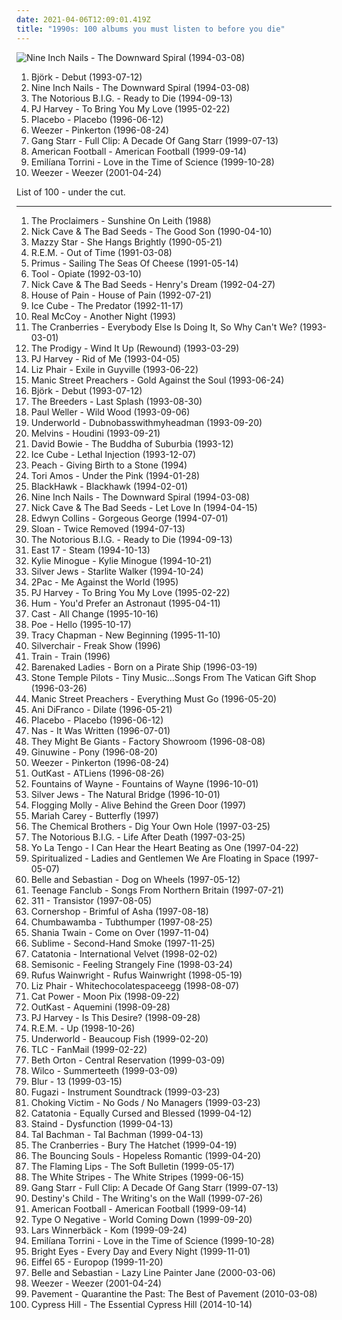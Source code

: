 ```yaml
---
date: 2021-04-06T12:09:01.419Z
title: "1990s: 100 albums you must listen to before you die"
---
```

![Nine Inch Nails - The Downward Spiral (1994-03-08)](http://coverartarchive.org/release/ab64976f-52a8-44e7-9aa3-d6703604bc2f/7159970718-500.jpg "Nine Inch Nails - The Downward Spiral (1994-03-08)")
<ol class="albums">
<li data-cover="http://coverartarchive.org/release/3945b500-1e03-3060-89a2-82b0938d8397/23040661690-500.jpg" data-tags="electronic, alternative" role="button">Björk - Debut (1993-07-12)</li>
<li data-cover="http://coverartarchive.org/release/ab64976f-52a8-44e7-9aa3-d6703604bc2f/7159970718-500.jpg" data-tags="industrial, industrial rock" role="button">Nine Inch Nails - The Downward Spiral (1994-03-08)</li>
<li data-cover="http://coverartarchive.org/release/f42fe7d8-fa5e-3ee5-9a83-456c8c663ed5/4383297751-500.jpg" data-tags="rap" role="button">The Notorious B.I.G. - Ready to Die (1994-09-13)</li>
<li data-cover="https://img.discogs.com/5_ByL8XMido7M7zA6tfDC7q248s=/fit-in/600x596/filters:strip_icc():format(jpeg):mode_rgb():quality(90)/discogs-images/R-15895402-1601066012-3348.jpeg.jpg" data-tags="90s, alternative, female vocalists" role="button">PJ Harvey - To Bring You My Love (1995-02-22)</li>
<li data-cover="http://coverartarchive.org/release/dfd1efc5-a99d-4560-8141-4a26da18c209/8801167569-500.jpg" data-tags="alternative rock, alternative, rock" role="button">Placebo - Placebo (1996-06-12)</li>
<li data-cover="http://coverartarchive.org/release/ef968db8-874e-4d79-adb7-2ea0fe0b2b76/5857755598-500.jpg" data-tags="alternative rock, 90s" role="button">Weezer - Pinkerton (1996-08-24)</li>
<li data-cover="http://coverartarchive.org/release/325b57cb-aa85-4232-b6e3-c24240fc1e32/4437166118-500.jpg" data-tags="hip-hop, hip hop, rap, hiphop, east coast, 1990s, real hip-hop, boom bap, gang starr, hiphop classic albums, estados unidos, ok track, a good 1, radiourbaine, rap estadounidense, 1995-1999" role="button">Gang Starr - Full Clip: A Decade Of Gang Starr (1999-07-13)</li>
<li data-cover="http://coverartarchive.org/release/aa4983e3-f20f-48fd-a446-8230a71c470b/7248178022-500.jpg" data-tags="indie rock, emo" role="button">American Football - American Football (1999-09-14)</li>
<li data-cover="http://coverartarchive.org/release/4086fb2d-8bae-4d8e-9557-30b84f10755f/19988749407-500.jpg" data-tags="indie, pop, female vocalists, singer-songwriter, trip hop" role="button">Emilíana Torrini - Love in the Time of Science (1999-10-28)</li>
<li data-cover="https://img.discogs.com/V6pdlLTilI4qE9xPoW01G6E89qc=/fit-in/600x523/filters:strip_icc():format(jpeg):mode_rgb():quality(90)/discogs-images/R-3494256-1591098542-4138.jpeg.jpg" data-tags="rock, alternative rock, weezer, alternative, 90s" role="button">Weezer - Weezer (2001-04-24)</li>
</ol>
List of 100 - under the cut.
<!-- more -->

_________________

<ol class="albums">
<li data-cover="http://coverartarchive.org/release/0f5d4f93-7977-3b76-a81b-22c19a746f1c/15466987336-500.jpg" data-tags="the proclaimers, rock, 80s, folk" role="button">
The Proclaimers - Sunshine On Leith (1988)
</li>
<li data-cover="http://coverartarchive.org/release/cfd1050d-e2aa-4ab5-8e6f-2ea6f067f669/9935528615-500.jpg" data-tags="alternative rock, 90s" role="button">
Nick Cave & The Bad Seeds - The Good Son (1990-04-10)
</li>
<li data-cover="http://coverartarchive.org/release/c74307be-1085-4026-97ab-60b676e367c5/1923128273-500.jpg" data-tags="female vocalists, 90s, dream pop" role="button">
Mazzy Star - She Hangs Brightly (1990-05-21)
</li>
<li data-cover="http://coverartarchive.org/release/bd797f26-ddc1-43ae-8950-1757e28753cb/7646216656-500.jpg" data-tags="90s, alternative rock, rock" role="button">
R.E.M. - Out of Time (1991-03-08)
</li>
<li data-cover="http://coverartarchive.org/release/c3814cca-63d1-4cfa-9934-60957205b86b/26730700764-500.jpg" data-tags="alternative rock, funk metal, rock, funk, 90s, alternative metal" role="button">
Primus - Sailing The Seas Of Cheese (1991-05-14)
</li>
<li data-cover="https://img.discogs.com/yhsafRWLca1rLfuG7gevzfc935Y=/fit-in/500x500/filters:strip_icc():format(jpeg):mode_rgb():quality(90)/discogs-images/R-468462-1359981319-9678.jpeg.jpg" data-tags="progressive metal, alternative metal" role="button">
Tool - Opiate (1992-03-10)
</li>
<li data-cover="http://coverartarchive.org/release/d0c9b076-5138-4bef-b847-02d760f39420/7941659130-500.jpg" data-tags="post-punk, 90s" role="button">
Nick Cave & The Bad Seeds - Henry's Dream (1992-04-27)
</li>
<li data-cover="https://img.discogs.com/MNRI9dhlFUlqLB7hucmvpk9bZmU=/fit-in/600x593/filters:strip_icc():format(jpeg):mode_rgb():quality(90)/discogs-images/R-8753012-1514033005-1413.png.jpg" data-tags="hip hop, rap, hip-hop, oldschool" role="button">
House of Pain - House of Pain (1992-07-21)
</li>
<li data-cover="http://coverartarchive.org/release/c79b4651-0f84-4930-b95b-e41fb24274d5/13517018832-500.jpg" data-tags="gangsta rap, rap" role="button">
Ice Cube - The Predator (1992-11-17)
</li>
<li data-cover="https://img.discogs.com/tnf2F0wLE5kE0hbrqHiypeRSHoQ=/fit-in/600x540/filters:strip_icc():format(jpeg):mode_rgb():quality(90)/discogs-images/R-15855868-1599053594-1882.jpeg.jpg" data-tags="90s, pop, dance" role="button">
Real McCoy - Another Night (1993)
</li>
<li data-cover="http://coverartarchive.org/release/6e4bad0f-41e3-361d-b75a-3f63bc7176c6/16623893430-500.jpg" data-tags="90s, rock" role="button">
The Cranberries - Everybody Else Is Doing It, So Why Can't We? (1993-03-01)
</li>
<li data-cover="http://coverartarchive.org/release/cc639294-f414-4489-85f5-fd428a7c2f23/12490480801-500.jpg" data-tags="electronic, dance, industrial, techno, breakbeat, the prodigy, 1990s" role="button">
The Prodigy - Wind It Up (Rewound) (1993-03-29)
</li>
<li data-cover="https://img.discogs.com/sYExHmI1c1t5zfX3eJfT9qpeqQ0=/fit-in/600x600/filters:strip_icc():format(jpeg):mode_rgb():quality(90)/discogs-images/R-1774536-1461366495-5045.jpeg.jpg" data-tags="alternative, female vocalists, 90s, rock" role="button">
PJ Harvey - Rid of Me (1993-04-05)
</li>
<li data-cover="http://coverartarchive.org/release/2c89d898-e5f2-4685-a6b3-9431e69d149d/10672925625-500.jpg" data-tags="90s, indie rock" role="button">
Liz Phair - Exile in Guyville (1993-06-22)
</li>
<li data-cover="http://coverartarchive.org/release/9187f0d2-f9c7-4e4f-959f-f67da371dd7e/1666908080-500.jpg" data-tags="90s, alternative rock" role="button">
Manic Street Preachers - Gold Against the Soul (1993-06-24)
</li>
<li data-cover="http://coverartarchive.org/release/3945b500-1e03-3060-89a2-82b0938d8397/23040661690-500.jpg" data-tags="electronic, alternative" role="button">
Björk - Debut (1993-07-12)
</li>
<li data-cover="http://coverartarchive.org/release/dc750ced-b1e0-4bc6-a344-df15a9c84f57/2232125852-500.jpg" data-tags="90s, indie rock" role="button">
The Breeders - Last Splash (1993-08-30)
</li>
<li data-cover="http://coverartarchive.org/release/6b8010bb-37c8-3ffc-9e2c-b446d177b24a/23522526719-500.jpg" data-tags="rock" role="button">
Paul Weller - Wild Wood (1993-09-06)
</li>
<li data-cover="http://coverartarchive.org/release/60f59c97-528c-3d70-a68e-f4ff44207cfc/13698079115-500.jpg" data-tags="electronic, techno, dance" role="button">
Underworld - Dubnobasswithmyheadman (1993-09-20)
</li>
<li data-cover="https://img.discogs.com/PyL0yruRYNuqkpe9YHdsjjod9d8=/fit-in/600x433/filters:strip_icc():format(jpeg):mode_rgb():quality(90)/discogs-images/R-11515346-1517703332-9906.jpeg.jpg" data-tags="grunge" role="button">
Melvins - Houdini (1993-09-21)
</li>
<li data-cover="http://coverartarchive.org/release/81d3ccb9-d167-4c32-9f33-ec2f08c9a156/22633640940-500.jpg" data-tags="90s" role="button">
David Bowie - The Buddha of Suburbia (1993-12)
</li>
<li data-cover="http://coverartarchive.org/release/9000405a-3a10-4640-a491-8deaa4064d41/18467960716-500.jpg" data-tags="rap, gangsta rap, g-funk, racist" role="button">
Ice Cube - Lethal Injection (1993-12-07)
</li>
<li data-cover="http://coverartarchive.org/release/9e2b6457-ce2e-31ac-9862-2e79cd40ad0a/15833519360-500.jpg" data-tags="alternative, progressive metal" role="button">
Peach - Giving Birth to a Stone (1994)
</li>
<li data-cover="http://coverartarchive.org/release/716ab432-03be-3567-9d9f-1cbb4736e0dc/24215052902-500.jpg" data-tags="piano, alternative, 90s" role="button">
Tori Amos - Under the Pink (1994-01-28)
</li>
<li data-cover="http://coverartarchive.org/release/65e46e08-39f7-4f7a-9424-da9b1eadf598/24971948566-500.jpg" data-tags="country, 90s, country pop, pop country, 1990s, 90s country, now available on last-fm radio 07q3, guy group, blackhawk, 90s country-pop, 90s country pop, countryalbum" role="button">
BlackHawk - Blackhawk (1994-02-01)
</li>
<li data-cover="http://coverartarchive.org/release/ab64976f-52a8-44e7-9aa3-d6703604bc2f/7159970718-500.jpg" data-tags="industrial, industrial rock" role="button">
Nine Inch Nails - The Downward Spiral (1994-03-08)
</li>
<li data-cover="http://coverartarchive.org/release/7a396a2f-0580-37a7-b713-e287434c2913/2467851334-500.jpg" data-tags="alternative rock, post-punk, 90s" role="button">
Nick Cave & The Bad Seeds - Let Love In (1994-04-15)
</li>
<li data-cover="http://coverartarchive.org/release/c1f07e5d-f842-3276-aa6a-c892dc5f3ea2/24745455412-500.jpg" data-tags="pop" role="button">
Edwyn Collins - Gorgeous George (1994-07-01)
</li>
<li data-cover="http://coverartarchive.org/release/22318b4e-0978-4f5d-a9f5-98db38e70810/4542195256-500.jpg" data-tags="indie, 1990s" role="button">
Sloan - Twice Removed (1994-07-13)
</li>
<li data-cover="http://coverartarchive.org/release/f42fe7d8-fa5e-3ee5-9a83-456c8c663ed5/4383297751-500.jpg" data-tags="rap" role="button">
The Notorious B.I.G. - Ready to Die (1994-09-13)
</li>
<li data-cover="http://coverartarchive.org/release/774a80bb-d7df-4bd7-876b-66c4a00337df/28164791759-500.jpg" data-tags="pop, 90s" role="button">
East 17 - Steam (1994-10-13)
</li>
<li data-cover="https://img.discogs.com/9UVzW0Srvqb_bAFEsOl1VdD08B0=/fit-in/600x600/filters:strip_icc():format(jpeg):mode_rgb():quality(90)/discogs-images/R-8063115-1591993915-4280.jpeg.jpg" data-tags="pop, dance, 90s" role="button">
Kylie Minogue - Kylie Minogue (1994-10-21)
</li>
<li data-cover="https://img.discogs.com/LzOS4V756ZRVUDQ-OeOdWIkY_L0=/fit-in/600x596/filters:strip_icc():format(jpeg):mode_rgb():quality(90)/discogs-images/R-11070239-1519145271-2557.jpeg.jpg" data-tags="alternative, ridiculously awesomely good" role="button">
Silver Jews - Starlite Walker (1994-10-24)
</li>
<li data-cover="https://img.discogs.com/TMpk8_XLwPzjjBfg53huJUgSA00=/fit-in/600x600/filters:strip_icc():format(jpeg):mode_rgb():quality(90)/discogs-images/R-2965130-1575049090-6209.jpeg.jpg" data-tags="2pac, rap, gangsta rap" role="button">
2Pac - Me Against the World (1995)
</li>
<li data-cover="https://img.discogs.com/5_ByL8XMido7M7zA6tfDC7q248s=/fit-in/600x596/filters:strip_icc():format(jpeg):mode_rgb():quality(90)/discogs-images/R-15895402-1601066012-3348.jpeg.jpg" data-tags="90s, alternative, female vocalists" role="button">
PJ Harvey - To Bring You My Love (1995-02-22)
</li>
<li data-cover="http://coverartarchive.org/release/9d40c2a5-dff3-376e-b255-2d6bc7df6cd2/17549832584-500.jpg" data-tags="alternative" role="button">
Hum - You'd Prefer an Astronaut (1995-04-11)
</li>
<li data-cover="http://coverartarchive.org/release/d6ee1837-5a06-47d2-b972-def8edd9cd7e/16084945087-500.jpg" data-tags="britpop" role="button">
Cast - All Change (1995-10-16)
</li>
<li data-cover="https://img.discogs.com/p-8AHiIKqAFENEkTP2rivf6YCSc=/fit-in/600x602/filters:strip_icc():format(jpeg):mode_rgb():quality(90)/discogs-images/R-122615-1348348806-3507.jpeg.jpg" data-tags="alternative, female vocalists" role="button">
Poe - Hello (1995-10-17)
</li>
<li data-cover="http://coverartarchive.org/release/7bce126e-92a6-3e36-8777-baa8f2c296d3/8615407273-500.jpg" data-tags="folk" role="button">
Tracy Chapman - New Beginning (1995-11-10)
</li>
<li data-cover="http://coverartarchive.org/release/b2c5c7c4-1d76-3172-9ca7-21a164b3dd11/15464992021-500.jpg" data-tags="grunge" role="button">
Silverchair - Freak Show (1996)
</li>
<li data-cover="https://img.discogs.com/IAM7d9kUsgvbyUHXPmBXcQdQUXk=/fit-in/600x589/filters:strip_icc():format(jpeg):mode_rgb():quality(90)/discogs-images/R-2943749-1544424359-7363.jpeg.jpg" data-tags="rock" role="button">
Train - Train (1996)
</li>
<li data-cover="http://coverartarchive.org/release/21a3024b-46ab-4924-8103-7f0e7b6480dd/5079193698-500.jpg" data-tags="1990s" role="button">
Barenaked Ladies - Born on a Pirate Ship (1996-03-19)
</li>
<li data-cover="http://coverartarchive.org/release/56c89902-b579-4fb6-8fa5-e2fef546b051/15667496184-500.jpg" data-tags="rock" role="button">
Stone Temple Pilots - Tiny Music...Songs From The Vatican Gift Shop (1996-03-26)
</li>
<li data-cover="http://coverartarchive.org/release/dfaaddd9-622e-4e46-a572-4a6363abb1fb/14359140360-500.jpg" data-tags="britpop, rock, 90s" role="button">
Manic Street Preachers - Everything Must Go (1996-05-20)
</li>
<li data-cover="http://coverartarchive.org/release/eaae728d-779d-42b6-98a1-d0e85b8a77a3/4519993690-500.jpg" data-tags="ani difranco" role="button">
Ani DiFranco - Dilate (1996-05-21)
</li>
<li data-cover="http://coverartarchive.org/release/dfd1efc5-a99d-4560-8141-4a26da18c209/8801167569-500.jpg" data-tags="alternative rock, alternative, rock" role="button">
Placebo - Placebo (1996-06-12)
</li>
<li data-cover="http://coverartarchive.org/release/dee08d2d-eb6d-4376-988a-07984dbdf738/12639957674-500.jpg" data-tags="rap, hip-hop" role="button">
Nas - It Was Written (1996-07-01)
</li>
<li data-cover="http://coverartarchive.org/release/a62fbbbb-e50e-4c55-abd8-89f28b0b2477/13886747943-500.jpg" data-tags="1996, 90s, 1990s" role="button">
They Might Be Giants - Factory Showroom (1996-08-08)
</li>
<li data-cover="http://coverartarchive.org/release/cd953368-5abc-4ce9-b83a-a43a7ad58a1a/10611625522-500.jpg" data-tags="hip hop, 90s, smooth, 1990s, ponyrape, the shit, late 90s, pony" role="button">
Ginuwine - Pony (1996-08-20)
</li>
<li data-cover="http://coverartarchive.org/release/ef968db8-874e-4d79-adb7-2ea0fe0b2b76/5857755598-500.jpg" data-tags="alternative rock, 90s" role="button">
Weezer - Pinkerton (1996-08-24)
</li>
<li data-cover="https://img.discogs.com/2uDI11IP0s5RCrBjhVSpWunaVe0=/fit-in/600x603/filters:strip_icc():format(jpeg):mode_rgb():quality(90)/discogs-images/R-1336628-1488983534-1292.jpeg.jpg" data-tags="hip-hop" role="button">
OutKast - ATLiens (1996-08-26)
</li>
<li data-cover="http://coverartarchive.org/release/14992fdd-b7c2-321f-a6eb-492776e765e7/20895447487-500.jpg" data-tags="rock, power pop" role="button">
Fountains of Wayne - Fountains of Wayne (1996-10-01)
</li>
<li data-cover="https://img.discogs.com/6JS4_JVkwPqO8SbUmSQS0w42i-U=/fit-in/600x598/filters:strip_icc():format(jpeg):mode_rgb():quality(90)/discogs-images/R-388145-1250532086.jpeg.jpg" data-tags="indie" role="button">
Silver Jews - The Natural Bridge (1996-10-01)
</li>
<li data-cover="http://coverartarchive.org/release/70c85789-974e-4a92-8b9d-96aef51e7ddd/1174906134-500.jpg" data-tags="irish, live, irish folk punk" role="button">
Flogging Molly - Alive Behind the Green Door (1997)
</li>
<li data-cover="http://coverartarchive.org/release/ca0f7485-b03e-4be5-afda-3e587e062efb/3938634835-500.jpg" data-tags="pop, rnb" role="button">
Mariah Carey - Butterfly (1997)
</li>
<li data-cover="http://coverartarchive.org/release/79f2fb40-1e55-4a56-b749-89a9c73d8cb6/19177871704-500.jpg" data-tags="electronic, big beat" role="button">
The Chemical Brothers - Dig Your Own Hole (1997-03-25)
</li>
<li data-cover="http://coverartarchive.org/release/8f7b946b-66ec-4dd8-9b1d-73a19d1dff1d/4659557524-500.jpg" data-tags="rap" role="button">
The Notorious B.I.G. - Life After Death (1997-03-25)
</li>
<li data-cover="https://img.discogs.com/pprUKgkowK3OCTpUPzPZrCFAwt4=/fit-in/600x513/filters:strip_icc():format(jpeg):mode_rgb():quality(90)/discogs-images/R-1512847-1244220758.jpeg.jpg" data-tags="indie rock, 90s" role="button">
Yo La Tengo - I Can Hear the Heart Beating as One (1997-04-22)
</li>
<li data-cover="http://coverartarchive.org/release/a74bf5c1-7a8d-302b-9fe0-de4cd596a3e7/19716414556-500.jpg" data-tags="space rock" role="button">
Spiritualized - Ladies and Gentlemen We Are Floating in Space (1997-05-07)
</li>
<li data-cover="https://img.discogs.com/CExFDFXQ0jCSCG66FkErPGf1jio=/fit-in/600x599/filters:strip_icc():format(jpeg):mode_rgb():quality(90)/discogs-images/R-3161365-1430298045-4864.jpeg.jpg" data-tags="indie pop, chamber pop" role="button">
Belle and Sebastian - Dog on Wheels (1997-05-12)
</li>
<li data-cover="https://img.discogs.com/SwisPY83sEgK1wmD1cfzpLRRIJA=/fit-in/600x600/filters:strip_icc():format(jpeg):mode_rgb():quality(90)/discogs-images/R-7231585-1436717398-4966.jpeg.jpg" data-tags="indie, rock, power pop, jangle pop, scottish" role="button">
Teenage Fanclub - Songs From Northern Britain (1997-07-21)
</li>
<li data-cover="http://coverartarchive.org/release/5407adc7-55e8-4aff-b4aa-8d58935822b7/15147108613-500.jpg" data-tags="alternative rock, alternative, 90s" role="button">
311 - Transistor (1997-08-05)
</li>
<li data-cover="https://img.discogs.com/N0DYQcqv2Jz9FvR27AOv7ZoFATA=/fit-in/600x531/filters:strip_icc():format(jpeg):mode_rgb():quality(90)/discogs-images/R-48731-1477864490-2799.jpeg.jpg" data-tags="electronica, indie rock, raga rock" role="button">
Cornershop - Brimful of Asha (1997-08-18)
</li>
<li data-cover="http://coverartarchive.org/release/e2da61ad-6406-349f-b096-e354858c0d00/23161775745-500.jpg" data-tags="pop, alternative, rock" role="button">
Chumbawamba - Tubthumper (1997-08-25)
</li>
<li data-cover="http://coverartarchive.org/release/9414114a-422b-460d-834d-be1e189bee4f/1120191755-500.jpg" data-tags="shania twain, country" role="button">
Shania Twain - Come on Over (1997-11-04)
</li>
<li data-cover="http://coverartarchive.org/release/4ef09cab-23e6-4234-a1c6-8bf8f8ce4e00/3721447446-500.jpg" data-tags="ska punk, ska-punk, sublime, 1990s, smoke, second hand, us-american, compilation album, djtopp, its all chill, k1r7m, second-hand smoke, mca inc, passive smoking" role="button">
Sublime - Second-Hand Smoke (1997-11-25)
</li>
<li data-cover="http://coverartarchive.org/release/1e7184a9-18a1-4492-b020-b76f596fa366/22408712707-500.jpg" data-tags="rock, 90s, 1990s" role="button">
Catatonia - International Velvet (1998-02-02)
</li>
<li data-cover="https://img.discogs.com/eNPGt4f4TPLcDlXcX4AHxA4QDWk=/fit-in/600x484/filters:strip_icc():format(jpeg):mode_rgb():quality(90)/discogs-images/R-1796769-1303887895.jpeg.jpg" data-tags="rock, alternative rock, 90s" role="button">
Semisonic - Feeling Strangely Fine (1998-03-24)
</li>
<li data-cover="http://coverartarchive.org/release/e241946c-efac-4e3f-bc29-78cb639cc45c/5038322350-500.jpg" data-tags="singer-songwriter, 90s" role="button">
Rufus Wainwright - Rufus Wainwright (1998-05-19)
</li>
<li data-cover="http://coverartarchive.org/release/8cc9760f-c988-470b-9fa0-5544d9b2dafb/7422838734-500.jpg" data-tags="female vocalists, 90s" role="button">
Liz Phair - Whitechocolatespaceegg (1998-08-07)
</li>
<li data-cover="http://coverartarchive.org/release/5d58d210-a58c-4532-a2f5-54c6001a063d/12639050704-500.jpg" data-tags="90s, indie, mellow" role="button">
Cat Power - Moon Pix (1998-09-22)
</li>
<li data-cover="http://coverartarchive.org/release/63f4592c-6f58-32bb-bd9f-a431dc14e04d/6640977411-500.jpg" data-tags="hip-hop" role="button">
OutKast - Aquemini (1998-09-28)
</li>
<li data-cover="http://coverartarchive.org/release/91b161bf-275e-3b8f-9fab-643e9d7ab152/14179447399-500.jpg" data-tags="alternative, female vocalists" role="button">
PJ Harvey - Is This Desire? (1998-09-28)
</li>
<li data-cover="http://coverartarchive.org/release/172d03a3-7334-42a2-a6c4-e1075378b8d9/8594739477-500.jpg" data-tags="90s, rock, alternative rock" role="button">
R.E.M. - Up (1998-10-26)
</li>
<li data-cover="https://img.discogs.com/nD10hJOZwmEpHF7a0SrvyQV1AYY=/fit-in/450x390/filters:strip_icc():format(jpeg):mode_rgb():quality(90)/discogs-images/R-43257-1187900153.jpeg.jpg" data-tags="electronic, techno" role="button">
Underworld - Beaucoup Fish (1999-02-20)
</li>
<li data-cover="http://coverartarchive.org/release/195076e8-670e-3eb1-ba14-abaaa247b858/26921704382-500.jpg" data-tags="rnb, 90s" role="button">
TLC - FanMail (1999-02-22)
</li>
<li data-cover="http://coverartarchive.org/release/e52667e4-6e44-3092-bce5-0c35c44d3057/9518252678-500.jpg" data-tags="folk, singer-songwriter" role="button">
Beth Orton - Central Reservation (1999-03-09)
</li>
<li data-cover="http://coverartarchive.org/release/38a40944-ac73-4c8e-8638-ec0075b170ea/4530840085-500.jpg" data-tags="90s" role="button">
Wilco - Summerteeth (1999-03-09)
</li>
<li data-cover="http://coverartarchive.org/release/16a2fa8b-480e-3d58-8c42-684b9bec1493/7940071006-500.jpg" data-tags="britpop" role="button">
Blur - 13 (1999-03-15)
</li>
<li data-cover="http://coverartarchive.org/release/c2b99ec3-2761-4874-bd22-8890ef358119/3128751725-500.jpg" data-tags="soundtrack, post-hardcore" role="button">
Fugazi - Instrument Soundtrack (1999-03-23)
</li>
<li data-cover="http://coverartarchive.org/release/f5df4817-0c95-4e61-8bf2-cb18ea19a161/25101643073-500.jpg" data-tags="ska punk, hardcore punk, albums everyone should own" role="button">
Choking Victim - No Gods / No Managers (1999-03-23)
</li>
<li data-cover="https://img.discogs.com/q7vHcjFMNlnbc5CzmpjS1dThlEw=/fit-in/600x586/filters:strip_icc():format(jpeg):mode_rgb():quality(90)/discogs-images/R-665528-1148747861.jpeg.jpg" data-tags="indie rock, britpop, 1990s, albums i have more or less memorized, wales, the longlist, try before i buy, canciones para el dia de mi muerte, czalbums" role="button">
Catatonia - Equally Cursed and Blessed (1999-04-12)
</li>
<li data-cover="http://coverartarchive.org/release/bc09001a-9161-4ad4-939c-99085ae13253/1075438137-500.jpg" data-tags="rock, alternative rock, nu metal, alternative metal" role="button">
Staind - Dysfunction (1999-04-13)
</li>
<li data-cover="http://coverartarchive.org/release/3e3aa402-f384-4043-9da4-a74808e3a212/1650382862-500.jpg" data-tags="rock" role="button">
Tal Bachman - Tal Bachman (1999-04-13)
</li>
<li data-cover="https://img.discogs.com/zonqhzeLNgC07fqdcsZ5OrZ7h8k=/fit-in/565x606/filters:strip_icc():format(jpeg):mode_rgb():quality(90)/discogs-images/R-7768449-1448613040-9659.jpeg.jpg" data-tags="rock, alternative, 90s" role="button">
The Cranberries - Bury The Hatchet (1999-04-19)
</li>
<li data-cover="http://coverartarchive.org/release/b2862206-9a77-4f9f-81c4-e0b49250e451/8360568052-500.jpg" data-tags="punk rock" role="button">
The Bouncing Souls - Hopeless Romantic (1999-04-20)
</li>
<li data-cover="http://coverartarchive.org/release/58e26176-9898-4a7e-837f-fcb221f1dfc1/21047497043-500.jpg" data-tags="indie, 90s, alternative, rock" role="button">
The Flaming Lips - The Soft Bulletin (1999-05-17)
</li>
<li data-cover="http://coverartarchive.org/release/06006e16-c1ca-4f8b-a629-0c2b6eb0162c/8880627069-500.jpg" data-tags="blues rock, rock, garage rock" role="button">
The White Stripes - The White Stripes (1999-06-15)
</li>
<li data-cover="http://coverartarchive.org/release/325b57cb-aa85-4232-b6e3-c24240fc1e32/4437166118-500.jpg" data-tags="hip-hop, hip hop, rap, hiphop, east coast, 1990s, real hip-hop, boom bap, gang starr, hiphop classic albums, estados unidos, ok track, a good 1, radiourbaine, rap estadounidense, 1995-1999" role="button">
Gang Starr - Full Clip: A Decade Of Gang Starr (1999-07-13)
</li>
<li data-cover="http://coverartarchive.org/release/b9de19dd-bf35-4ef6-bbcd-fd9240693658/5669916745-500.jpg" data-tags="rnb" role="button">
Destiny's Child - The Writing's on the Wall (1999-07-26)
</li>
<li data-cover="http://coverartarchive.org/release/aa4983e3-f20f-48fd-a446-8230a71c470b/7248178022-500.jpg" data-tags="indie rock, emo" role="button">
American Football - American Football (1999-09-14)
</li>
<li data-cover="http://coverartarchive.org/release/4112b58f-dcb7-3bd0-9744-5907dd120109/18632119340-500.jpg" data-tags="gothic metal, doom metal" role="button">
Type O Negative - World Coming Down (1999-09-20)
</li>
<li data-cover="https://img.discogs.com/aB98AUrTDJyR3IiyDmnhBcinzws=/fit-in/447x443/filters:strip_icc():format(jpeg):mode_rgb():quality(90)/discogs-images/R-3722269-1381563297-2806.jpeg.jpg" data-tags="rock, swedish, singer-songwriter, svenskt, quiet, favorit, 1990s, my cds, blandband, singer-songeriter" role="button">
Lars Winnerbäck - Kom (1999-09-24)
</li>
<li data-cover="http://coverartarchive.org/release/4086fb2d-8bae-4d8e-9557-30b84f10755f/19988749407-500.jpg" data-tags="indie, pop, female vocalists, singer-songwriter, trip hop" role="button">
Emilíana Torrini - Love in the Time of Science (1999-10-28)
</li>
<li data-cover="http://coverartarchive.org/release/534c550b-6e60-4dbc-9e95-05ea0340b0e1/26393492763-500.jpg" data-tags="indie" role="button">
Bright Eyes - Every Day and Every Night (1999-11-01)
</li>
<li data-cover="https://img.discogs.com/nS0Ki-zjzw2hkc92SuWBm96N3Ac=/fit-in/600x559/filters:strip_icc():format(jpeg):mode_rgb():quality(90)/discogs-images/R-2814485-1508723241-5156.jpeg.jpg" data-tags="electronic, eurodance" role="button">
Eiffel 65 - Europop (1999-11-20)
</li>
<li data-cover="https://img.discogs.com/7ER3TerpNVNzbGOS9BQKof9Zqdk=/fit-in/500x438/filters:strip_icc():format(jpeg):mode_rgb():quality(90)/discogs-images/R-5478624-1397175799-1529.png.jpg" data-tags="indie" role="button">
Belle and Sebastian - Lazy Line Painter Jane (2000-03-06)
</li>
<li data-cover="https://img.discogs.com/V6pdlLTilI4qE9xPoW01G6E89qc=/fit-in/600x523/filters:strip_icc():format(jpeg):mode_rgb():quality(90)/discogs-images/R-3494256-1591098542-4138.jpeg.jpg" data-tags="rock, alternative rock, weezer, alternative, 90s" role="button">
Weezer - Weezer (2001-04-24)
</li>
<li data-cover="https://img.discogs.com/2IIK8qOIU4JM6j4oSC2Fhkfej9s=/fit-in/597x600/filters:strip_icc():format(jpeg):mode_rgb():quality(90)/discogs-images/R-856907-1186603009.jpeg.jpg" data-tags="indie rock, happy, lo-fi, quirky, reflective, noise pop, summer, irreverent, organic, freewheeling, wry, fun, sophisticated, warm, drinking, silly, detached, playful, school, summery, rollicking, witty, exuberant, acerbic, humorous, bright, volatile, ramshackle, messy, sprawling, hanging out, restrained, sparkling" role="button">
Pavement - Quarantine the Past: The Best of Pavement (2010-03-08)
</li>
<li data-cover="http://coverartarchive.org/release/d6ac1aa3-26ee-40b3-9d28-cc48ccad9df9/8989102364-500.jpg" data-tags="hip-hop, rap, west coast, 1990s, bad albums, horrible albums" role="button">
Cypress Hill - The Essential Cypress Hill (2014-10-14)
</li>
</ol>